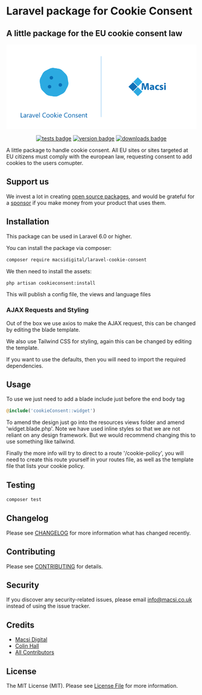 # Laravel package for Cookie Consent

## A little package for the EU cookie consent law 
 
![Header Image](https://github.com/MacsiDigital/repo-design/raw/master/laravel-cookie-consent/header.png)

<p align="center">
 <a href="https://github.com/MacsiDigital/laravel-cookie-consent/actions?query=workflow%3Atests"><img src="https://github.com/MacsiDigital/laravel-cookie-consent/workflows/Run%20tests/badge.svg" style="max-width:100%;" alt="tests badge"></a>
 <a href="https://packagist.org/packages/macsidigital/laravel-cookie-consent"><img src="https://img.shields.io/packagist/v/macsidigital/laravel-cookie-consent.svg?style=flat-square" alt="version badge"/></a>
 <a href="https://packagist.org/packages/macsidigital/laravel-cookie-consent"><img src="https://img.shields.io/packagist/dt/macsidigital/laravel-cookie-consent.svg?style=flat-square" alt="downloads badge"/></a>
</p>

A little package to handle cookie consent.  All EU sites or sites targeted at EU citizens must comply with the european law, requesting consent to add cookies to the users comupter.

## Support us

We invest a lot in creating [open source packages](https://macsidigital.co.uk/open-source), and would be grateful for a [sponsor](https://github.com/sponsors/MacsiDigital) if you make money from your product that uses them.

## Installation

This package can be used in Laravel 6.0 or higher.

You can install the package via composer:

``` bash
composer require macsidigital/laravel-cookie-consent
```

We then need to install the assets:

``` bash
php artisan cookieconsent:install
```

This will publish a config file, the views and language files

### AJAX Requests and Styling

Out of the box we use axios to make the AJAX request, this can be changed by editing the blade template.

We also use Tailwind CSS for styling, again this can be changed by editing the template.

If you want to use the defaults, then you will need to import the required dependencies.

## Usage

To use we just need to add a blade include just before the end body tag

``` php
@include('cookieConsent::widget')
```

To amend the design just go into the resources views folder and amend 'widget.blade.php'.  Note we have used inline styles so that we are not reliant on any design framework.  But we would recommend changing this to use something like tailwind.

Finally the more info will try to direct to a route '/cookie-policy', you will need to create this route yourself in your routes file, as well as the template file that lists your cookie policy.

## Testing

``` bash
composer test
```

## Changelog

Please see [CHANGELOG](CHANGELOG.md) for more information what has changed recently.

## Contributing

Please see [CONTRIBUTING](CONTRIBUTING.md) for details.

## Security

If you discover any security-related issues, please email [info@macsi.co.uk](mailto:info@masi.co.uk) instead of using the issue tracker.

## Credits

- [Macsi Digital](https://github.com/macsidigital)
- [Colin Hall](https://github.com/colinhall17)
- [All Contributors](../../contributors)

## License

The MIT License (MIT). Please see [License File](LICENSE.md) for more information.
